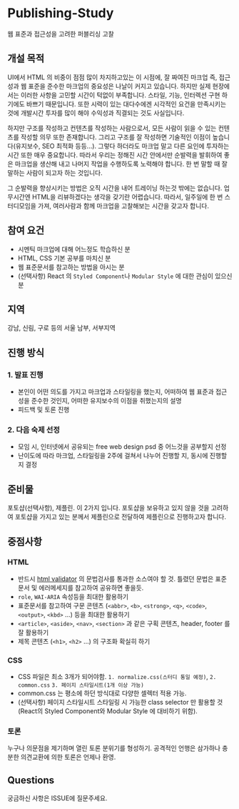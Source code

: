 # Publishing-Study
웹 표준과 접근성을 고려한 퍼블리싱 고찰

## 개설 목적
UI에서 HTML 의 비중이 점점 많이 차지하고있는 이 시점에, 잘 짜여진 마크업 즉, 접근성과 웹 표준을 준수한 마크업의 중요성은 나날이 커지고 있습니다. 하지만 실제 현장에서는 이러한 사항을 고민할 시간이 턱없이 부족합니다. 스타일, 기능, 인터렉션 구현 하기에도 바쁘기 때문입니다. 또한 시력이 있는 대다수에겐 시각적인 요건을 만족시키는 것에 개발시간 투자를 많이 해야 수익성과 직결되는 것도 사실입니다.

하지만 구조를 작성하고 컨텐츠를 작성하는 사람으로서, 모든 사람이 읽을 수 있는 컨텐츠를 작성할 의무 또한 존재합니다. 그리고 구조를 잘 작성하면 기술적인 이점이 높습니다(유지보수, SEO 최적화 등등...). 그렇다 하더라도 마크업 말고 다른 요인에 투자하는 시간 또한 매우 중요합니다. 따라서 우리는 정해진 시간 안에서만 순발력을 발휘하여 좋은 마크업을 생산해 내고 나머지 작업을 수행하도록 노력해야 합니다. 한 번 말할 때 잘 말하는 사람이 되고자 하는 것입니다.

그 순발력을 향상시키는 방법은 오직 시간을 내어 트레이닝 하는것 밖에는 없습니다. 업무시간엔 HTML을 리뷰하겠다는 생각을 갖기란 어렵습니다. 따라서, 일주일에 한 번 스터디모임을 가져, 여러사람과 함께 마크업을 고찰해보는 시간을 갖고자 합니다.

## 참여 요건
- 시멘틱 마크업에 대해 어느정도 학습하신 분
- HTML, CSS 기본 공부를 마치신 분
- 웹 표준문서를 참고하는 방법을 아시는 분
- (선택사항) React 의 `Styled Component`나 `Modular Style` 에 대한 관심이 있으신 분

## 지역
강남, 신림, 구로 등의 서울 남부, 서부지역

## 진행 방식
### 1. 발표 진행
- 본인이 어떤 의도를 가지고 마크업과 스타일링을 했는지, 어떠하여 웹 표준과 접근성을 준수한 것인지, 어떠한 유지보수의 이점을 취했는지의 설명
- 피드백 및 토론 진행

### 2. 다음 숙제 선정
- 모임 시, 인터넷에서 공유되는 free web design psd 중 어느것을 공부할지 선정
- 난이도에 따라 마크업, 스타일링을 2주에 걸쳐서 나누어 진행할 지, 동시에 진행할지 결정

## 준비물
포토샵(선택사항), 제플린. 이 2가지 입니다. 포토샵을 보유하고 있지 않을 것을 고려하여 포토샵을 가지고 있는 분께서 제플린으로 전달하여 제플린으로 진행하고자 합니다.

## 중점사항
### HTML
- 반드시 [html validator](https://validator.w3.org/) 의 문법검사를 통과한 소스여야 할 것. 틀렸던 문법은 표준문서 및 에러메세지를 참고하여 공유하면 좋을듯.
- `role`, `WAI-ARIA` 속성등을 최대한 활용하기
- 표준문서를 참고하여 구문 콘텐츠 (`<abbr>`, `<b>`, `<strong>`, `<q>`, `<code>`, `<output>`, `<kbd>` ...) 등을 최대한 활용하기
- `<article>`, `<aside>`, `<nav>`, `<section>` 과 같은 구획 콘텐츠, header, footer 를 잘 활용하기
- 제목 콘텐츠 (`<h1>`, `<h2>` ...) 의 구조화 확실히 하기
### CSS
- CSS 파일은 최소 3개가 되어야함. `1. normalize.css(스터디 통일 예정)`, `2. common.css` `3. 페이지 스타일시트(1개 이상 가능)`
- common.css 는 평소에 하던 방식대로 다양한 셀렉터 적용 가능.
- (선택사항) 페이지 스타일시트 스타일링 시 가능한 class selector 만 활용할 것 (React의 Styled Component와 Modular Style 에 대비하기 위함).
### 토론
누구나 의문점을 제기하며 열린 토론 분위기를 형성하기. 공격적인 언행은 삼가하나 충분한 의견교환에 의한 토론은 언제나 환영.

## Questions
궁금하신 사항은 ISSUE에 질문주세요.
